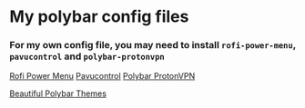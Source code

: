 # My polybar config files

### For my own config file, you may need to install `rofi-power-menu`, `pavucontrol` and `polybar-protonvpn`
[Rofi Power Menu](https://github.com/jluttine/rofi-power-menu)
[Pavucontrol](https://archlinux.org/packages/extra/x86_64/pavucontrol/)
[Polybar ProtonVPN](https://github.com/haideralipunjabi/polybar-protonvpn)

[Beautiful Polybar Themes](https://github.com/adi1090x/polybar-themes)
